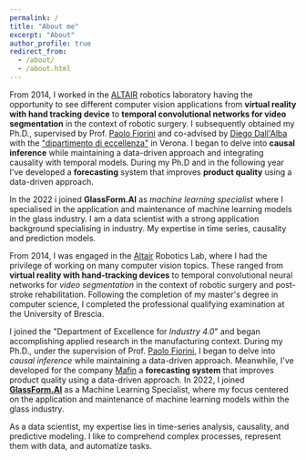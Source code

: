 ```yaml
---
permalink: /
title: "About me"
excerpt: "About"
author_profile: true
redirect_from: 
  - /about/
  - /about.html
---
```


From 2014, I worked in the [ALTAIR](https://metropolis.scienze.univr.it/) robotics laboratory having the opportunity to see different computer vision applications from **virtual reality with hand tracking device** to **temporal convolutional networks for video segmentation** in the context of robotic surgery. I subsequently obtained my Ph.D., supervised by Prof. [Paolo Fiorini](https://scholar.google.com/citations?user=FsovWSkAAAAJ&hl=en) and co-advised by [Diego Dall'Alba](https://www.di.univr.it/?ent=persona&id=6321&lang=it) with the ["dipartimento di eccellenza"](https://www.icelab.di.univr.it/) in Verona. I began to delve into **causal inference** while maintaining a data-driven approach and integrating causality with temporal models. During my Ph.D and in the following year I've developed a **forecasting** system that improves **product quality** using a data-driven approach.

In the 2022 i joined **GlassForm.AI** as *machine learning specialist* where I specialised in the application and maintenance of machine learning models in the glass industry. I am a data scientist with a strong application background specialising in industry. My expertise in time series, causality and prediction models. 

From 2014, I was engaged in the [Altair](https://metropolis.scienze.univr.it/) Robotics Lab, 
where I had the privilege of working on many computer vision topics. 
These ranged from **virtual reality with hand-tracking devices** to temporal convolutional neural networks for *video segmentation*
 in the context of robotic surgery and post-stroke rehabilitation.
Following the completion of my master's degree in computer science, I completed the professional qualifying examination at the University of Brescia.

I joined the "Department of Excellence for *Industry 4.0*" and began accomplishing applied research in the manufacturing context.
During my Ph.D., under the supervision of Prof. [Paolo Fiorini](https://scholar.google.com/citations?user=FsovWSkAAAAJ&hl=en), I began to delve into *causal inference* while maintaining a data-driven approach. 
Meanwhile, I've developed for the company [Mafin](https://mafin.it/en/home-2/) a **forecasting system** that improves product quality using a data-driven approach.
In 2022, I joined **[GlassForm.AI](https://www.glassform.ai/)** as a Machine Learning Specialist, where my focus centered on the application 
and maintenance of machine learning models within the glass industry. 

As a data scientist, my expertise lies in time-series analysis, causality, and predictive modeling. I like to comprehend complex processes, represent them with data, and automatize tasks. 